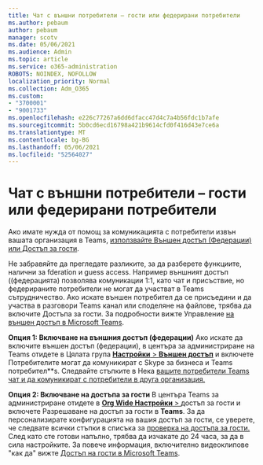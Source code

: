 ```yaml
---
title: Чат с външни потребители – гости или федерирани потребители
ms.author: pebaum
author: pebaum
manager: scotv
ms.date: 05/06/2021
ms.audience: Admin
ms.topic: article
ms.service: o365-administration
ROBOTS: NOINDEX, NOFOLLOW
localization_priority: Normal
ms.collection: Adm_O365
ms.custom:
- "3700001"
- "9001733"
ms.openlocfilehash: e226c77267a6dd6dfacc47d4c7a4b56fdc1b7afe
ms.sourcegitcommit: 5b0cd6ecd16798a421b9614cfd0f416d43e7ce6a
ms.translationtype: MT
ms.contentlocale: bg-BG
ms.lasthandoff: 05/06/2021
ms.locfileid: "52564027"
---
```

# <a name="chat-with-external-users---guests-or-federated-users"></a>Чат с външни потребители – гости или федерирани потребители

Ако имате нужда от помощ за комуникацията с потребители извън вашата организация в Teams, [използвайте Външен достъп (Федерации) или Достъп за гости](https://docs.microsoft.com/microsoftteams/manage-external-access#external-access-vs-guest-access).

Не забравяйте да прегледате разликите, за да разберете функциите, налични за fderation и guess access. Например външният достъп ((федерацията) позволява комуникации 1:1, като чат и присъствие, но федерираните потребители не могат да участват в Teams сътрудничество. Ако искате външен потребител да се присъедини и да участва в разговори Teams канал или споделяне на файлове, трябва да включите Достъпа за гости. За подробности вижте Управление [на външен достъп в Microsoft Teams](https://docs.microsoft.com/microsoftteams/manage-external-access#external-access-vs-guest-access).

**Опция 1: Включване на външния достъп (федерации)** Ако искате да включите външен достъп (федерации), в центъра за администриране на Teams отидете в Цялата група [ **Настройки**  >  **Външен достъп**](https://admin.teams.microsoft.com/company-wide-settings/external-communications) и включете Потребителите могат да комуникират с Skype за бизнеса и Teams потребител**s. Следвайте стъпките в Нека [вашите потребители Teams чат и да комуникират с потребители в друга организация.](https://docs.microsoft.com/microsoftteams/manage-external-access#let-your-teams-users-chat-and-communicate-with-users-in-another-organization)

**Опция 2: Включване на достъпа за гости** В центъра Teams за администриране отидете в [ **Org Wide Настройки**  > ](https://admin.teams.microsoft.com/company-wide-settings/guest-configuration) достъп за гости и включете Разрешаване на достъп за гости в **Teams**. За да персонализирате конфигурацията на вашия достъп за гости, се уверете, че следвате всички стъпки в списъка за [проверка на достъпа за гости.](https://docs.microsoft.com/microsoftteams/guest-access-checklist) След като сте готови напълно, трябва да изчакате до 24 часа, за да в сила настройките. За повече информация, включително видеоклипове "как да" вижте [Достъп на гости в Microsoft Teams](https://docs.microsoft.com/microsoftteams/guest-access).